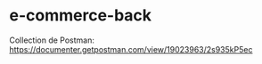 # e-commerce-back

Collection de Postman: https://documenter.getpostman.com/view/19023963/2s935kP5ec
